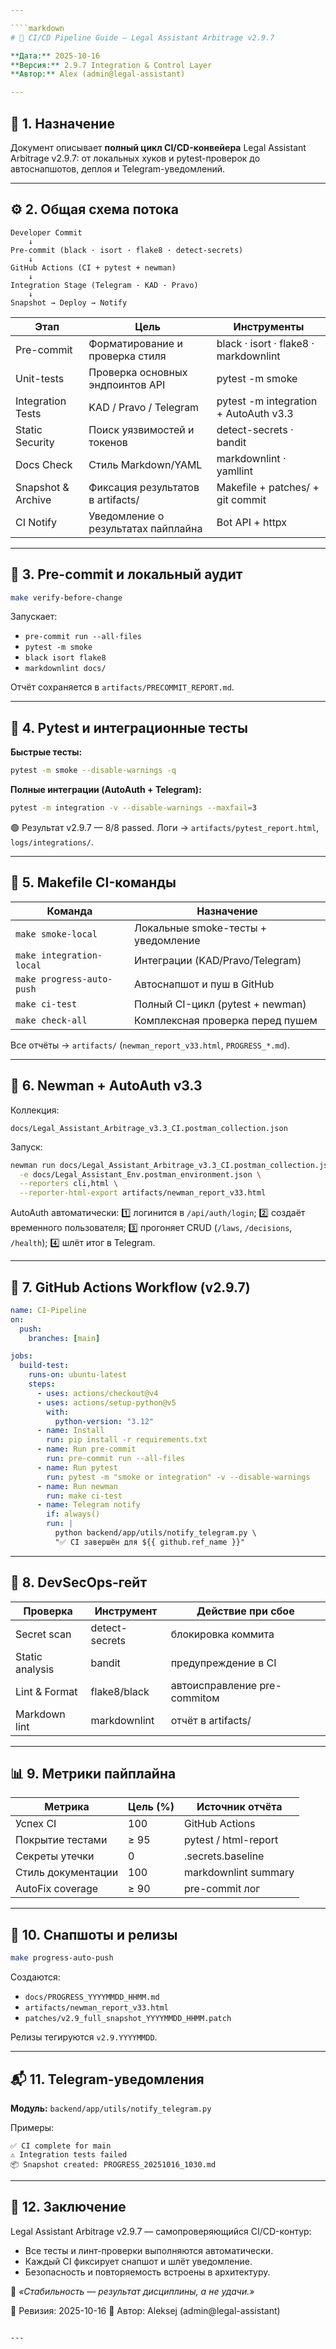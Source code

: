 ```yaml
---

````markdown
# 🧩 CI/CD Pipeline Guide — Legal Assistant Arbitrage v2.9.7

**Дата:** 2025-10-16
**Версия:** 2.9.7 Integration & Control Layer
**Автор:** Alex (admin@legal-assistant)

---
```


## 🎯 1. Назначение

Документ описывает **полный цикл CI/CD-конвейера** Legal Assistant Arbitrage v2.9.7:
от локальных хуков и pytest-проверок до автоснапшотов, деплоя и Telegram-уведомлений.

---

## ⚙️ 2. Общая схема потока

```text
Developer Commit
    ↓
Pre-commit (black · isort · flake8 · detect-secrets)
    ↓
GitHub Actions (CI + pytest + newman)
    ↓
Integration Stage (Telegram · KAD · Pravo)
    ↓
Snapshot → Deploy → Notify
```

| Этап               | Цель                                | Инструменты                           |
| ------------------ | ----------------------------------- | ------------------------------------- |
| Pre-commit         | Форматирование и проверка стиля     | black · isort · flake8 · markdownlint |
| Unit-tests         | Проверка основных эндпоинтов API    | pytest -m smoke                       |
| Integration Tests  | KAD / Pravo / Telegram              | pytest -m integration + AutoAuth v3.3 |
| Static Security    | Поиск уязвимостей и токенов         | detect-secrets · bandit               |
| Docs Check         | Стиль Markdown/YAML                 | markdownlint · yamllint               |
| Snapshot & Archive | Фиксация результатов в artifacts/   | Makefile + patches/ + git commit      |
| CI Notify          | Уведомление о результатах пайплайна | Bot API + httpx                       |

---

## 🧠 3. Pre-commit и локальный аудит

```bash
make verify-before-change
```

Запускает:

- `pre-commit run --all-files`
- `pytest -m smoke`
- `black isort flake8`
- `markdownlint docs/`

Отчёт сохраняется в `artifacts/PRECOMMIT_REPORT.md`.

---

## 🧪 4. Pytest и интеграционные тесты

**Быстрые тесты:**

```bash
pytest -m smoke --disable-warnings -q
```

**Полные интеграции (AutoAuth + Telegram):**

```bash
pytest -m integration -v --disable-warnings --maxfail=3
```

🟢 Результат v2.9.7 — 8/8 passed.
Логи → `artifacts/pytest_report.html`, `logs/integrations/`.

---

## 🧰 5. Makefile CI-команды

| Команда                   | Назначение                          |
| ------------------------- | ----------------------------------- |
| `make smoke-local`        | Локальные smoke-тесты + уведомление |
| `make integration-local`  | Интеграции (KAD/Pravo/Telegram)     |
| `make progress-auto-push` | Автоснапшот и пуш в GitHub          |
| `make ci-test`            | Полный CI-цикл (pytest + newman)    |
| `make check-all`          | Комплексная проверка перед пушем    |

Все отчёты → `artifacts/` (`newman_report_v33.html`, `PROGRESS_*.md`).

---

## 🔄 6. Newman + AutoAuth v3.3

Коллекция:

```
docs/Legal_Assistant_Arbitrage_v3.3_CI.postman_collection.json
```

Запуск:

```bash
newman run docs/Legal_Assistant_Arbitrage_v3.3_CI.postman_collection.json \
  -e docs/Legal_Assistant_Env.postman_environment.json \
  --reporters cli,html \
  --reporter-html-export artifacts/newman_report_v33.html
```

AutoAuth автоматически:
1️⃣ логинится в `/api/auth/login`;
2️⃣ создаёт временного пользователя;
3️⃣ прогоняет CRUD (`/laws`, `/decisions`, `/health`);
4️⃣ шлёт итог в Telegram.

---

## 🧩 7. GitHub Actions Workflow (v2.9.7)

```yaml
name: CI-Pipeline
on:
  push:
    branches: [main]

jobs:
  build-test:
    runs-on: ubuntu-latest
    steps:
      - uses: actions/checkout@v4
      - uses: actions/setup-python@v5
        with:
          python-version: "3.12"
      - name: Install
        run: pip install -r requirements.txt
      - name: Run pre-commit
        run: pre-commit run --all-files
      - name: Run pytest
        run: pytest -m "smoke or integration" -v --disable-warnings
      - name: Run newman
        run: make ci-test
      - name: Telegram notify
        if: always()
        run: |
          python backend/app/utils/notify_telegram.py \
          "✅ CI завершён для ${{ github.ref_name }}"
```

---

## 🧱 8. DevSecOps-гейт

| Проверка        | Инструмент     | Действие при сбое            |
| --------------- | -------------- | ---------------------------- |
| Secret scan     | detect-secrets | блокировка коммита           |
| Static analysis | bandit         | предупреждение в CI          |
| Lint & Format   | flake8/black   | автоисправление pre-commitом |
| Markdown lint   | markdownlint   | отчёт в artifacts/           |

---

## 📊 9. Метрики пайплайна

| Метрика            | Цель (%) | Источник отчёта      |
| ------------------ | -------- | -------------------- |
| Успех CI           | 100      | GitHub Actions       |
| Покрытие тестами   | ≥ 95     | pytest / html-report |
| Секреты утечки     | 0        | .secrets.baseline    |
| Стиль документации | 100      | markdownlint summary |
| AutoFix coverage   | ≥ 90     | pre-commit лог       |

---

## 🚀 10. Снапшоты и релизы

```bash
make progress-auto-push
```

Создаются:

- `docs/PROGRESS_YYYYMMDD_HHMM.md`
- `artifacts/newman_report_v33.html`
- `patches/v2.9_full_snapshot_YYYYMMDD_HHMM.patch`

Релизы тегируются `v2.9.YYYYMMDD`.

---

## 📬 11. Telegram-уведомления

**Модуль:** `backend/app/utils/notify_telegram.py`

Примеры:

```
✅ CI complete for main
⚠️ Integration tests failed
📦 Snapshot created: PROGRESS_20251016_1030.md
```

---

## 🏁 12. Заключение

Legal Assistant Arbitrage v2.9.7 — самопроверяющийся CI/CD-контур:

- Все тесты и линт-проверки выполняются автоматически.
- Каждый CI фиксирует снапшот и шлёт уведомление.
- Безопасность и повторяемость встроены в архитектуру.

💬 _«Стабильность — результат дисциплины, а не удачи.»_

📅 Ревизия: 2025-10-16
👤 Автор: Aleksej (admin@legal-assistant)

```

---
```

